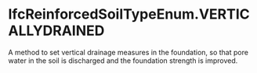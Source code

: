 IfcReinforcedSoilTypeEnum.VERTICALLYDRAINED
===========================================
A method to set vertical drainage measures in the foundation, so that pore
water in the soil is discharged and the foundation strength is improved.  


